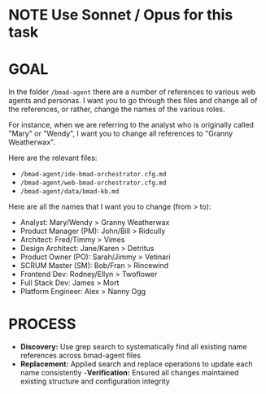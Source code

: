 # NOTE Use Sonnet / Opus for this task

# GOAL

In the folder `/bmad-agent` there are a number of references to various web agents and personas. I want you to go through thes files and change all of the references, or rather, change the names of the various roles. 

For instance, when we are referring to the analyst who is originally called "Mary" or "Wendy", I want you to change all references to "Granny Weatherwax".

Here are the relevant files:
- `/bmad-agent/ide-bmad-orchestrator.cfg.md`
- `/bmad-agent/web-bmad-orchestrator.cfg.md`
- `/bmad-agent/data/bmad-kb.md`

Here are all the names that I want you to change (from > to):
- Analyst: Mary/Wendy > Granny Weatherwax
- Product Manager (PM): John/Bill > Ridcully
- Architect: Fred/Timmy > Vimes
- Design Architect: Jane/Karen > Detritus
- Product Owner (PO): Sarah/Jimmy > Vetinari
- SCRUM Master (SM): Bob/Fran > Rincewind
- Frontend Dev: Rodney/Ellyn > Twoflower
- Full Stack Dev: James > Mort
- Platform Engineer: Alex > Nanny Ogg

# PROCESS
- **Discovery:** Use grep search to systematically find all existing name references across bmad-agent files
- **Replacement:** Applied search and replace operations to update each name consistently
 -**Verification:** Ensured all changes maintained existing structure and configuration integrity
